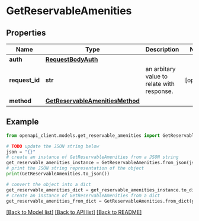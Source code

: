 # GetReservableAmenities


## Properties

Name | Type | Description | Notes
------------ | ------------- | ------------- | -------------
**auth** | [**RequestBodyAuth**](RequestBodyAuth.md) |  | 
**request_id** | **str** | an arbitary value to relate with response. | [optional] 
**method** | [**GetReservableAmenitiesMethod**](GetReservableAmenitiesMethod.md) |  | 

## Example

```python
from openapi_client.models.get_reservable_amenities import GetReservableAmenities

# TODO update the JSON string below
json = "{}"
# create an instance of GetReservableAmenities from a JSON string
get_reservable_amenities_instance = GetReservableAmenities.from_json(json)
# print the JSON string representation of the object
print(GetReservableAmenities.to_json())

# convert the object into a dict
get_reservable_amenities_dict = get_reservable_amenities_instance.to_dict()
# create an instance of GetReservableAmenities from a dict
get_reservable_amenities_from_dict = GetReservableAmenities.from_dict(get_reservable_amenities_dict)
```
[[Back to Model list]](../README.md#documentation-for-models) [[Back to API list]](../README.md#documentation-for-api-endpoints) [[Back to README]](../README.md)


